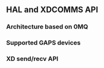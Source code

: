 ## HAL and XDCOMMS API

### Architecture based on 0MQ 

### Supported GAPS devices

### XD send/recv API